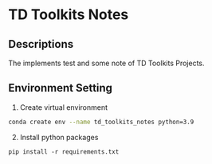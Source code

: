 # TD Toolkits Notes

## Descriptions
The implements test and some note of TD Toolkits Projects.

## Environment Setting
1. Create virtual environment
```bash
conda create env --name td_toolkits_notes python=3.9
```
2. Install python packages
```
pip install -r requirements.txt
```
